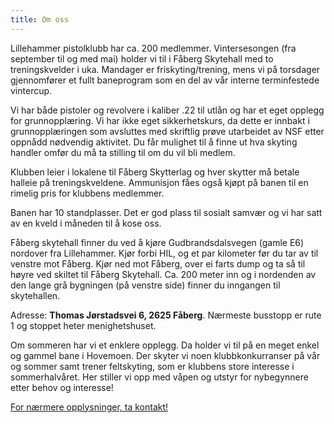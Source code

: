 ```yaml
---
title: Om oss
---
```


Lillehammer pistolklubb har ca. 200 medlemmer. Vintersesongen (fra september til og med mai) holder
vi til i Fåberg Skytehall med to treningskvelder i uka. Mandager er friskyting/trening, mens vi på
torsdager gjennomfører et fullt baneprogram som en del av vår interne terminfestede vintercup.

Vi har både pistoler og revolvere i kaliber .22 til utlån og har et eget opplegg for grunnopplæring.
Vi har ikke eget sikkerhetskurs, da dette er innbakt i grunnopplæringen som avsluttes med skriftlig
prøve utarbeidet av NSF etter oppnådd nødvendig aktivitet. Du får mulighet til å finne ut hva
skyting handler omfør du må ta stilling til om du vil bli medlem.

Klubben leier i lokalene til Fåberg Skytterlag og hver skytter må betale halleie på
treningskveldene. Ammunisjon fåes også kjøpt på banen til en rimelig pris for klubbens medlemmer.

Banen har 10 standplasser. Det er god plass til sosialt samvær og vi har satt av en kveld i måneden
til å kose oss.

Fåberg skytehall finner du ved å kjøre Gudbrandsdalsvegen (gamle E6) nordover fra Lillehammer. Kjør
forbi HIL, og et par kilometer før du tar av til venstre mot Fåberg. Kjør ned mot Fåberg, over ei
farts dump og ta så til høyre ved skiltet til Fåberg Skytehall. Ca. 200 meter inn og i nordenden av
den lange grå bygningen (på venstre side) finner du inngangen til skytehallen.

Adresse: **Thomas Jørstadsvei 6, 2625 Fåberg**. Nærmeste busstopp er rute 1 og stoppet heter
menighetshuset.

Om sommeren har vi et enklere opplegg. Da holder vi til på en meget enkel og gammel bane i Hovemoen.
Der skyter vi noen klubbkonkurranser på vår og sommer samt trener feltskyting, som er klubbens store
interesse i sommerhalvåret. Her stiller vi opp med våpen og utstyr for nybegynnere etter behov og
interesse!

[For nærmere opplysninger, ta kontakt!](/kontakt)
